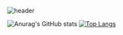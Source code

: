 
![header](https://capsule-render.vercel.app/api?type=waving&color=auto&height=230&section=header&text=⚡%20yujeong%20⚡&fontSize=30)

![Anurag's GitHub stats](https://github-readme-stats.vercel.app/api?username=yujeong811&show_icons=true&theme=radical)
[![Top Langs](https://github-readme-stats.vercel.app/api/top-langs/?username=yujeong811&layout=compact)](https://github.com/yujeong811/github-readme-stats)
